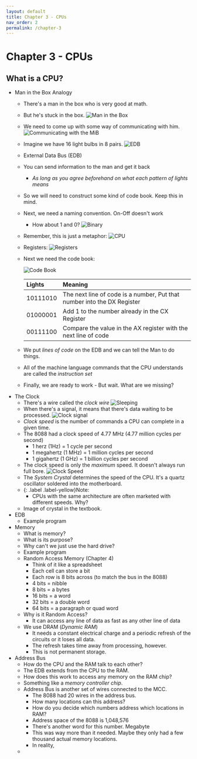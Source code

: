 ```yaml
---
layout: default
title: Chapter 3 - CPUs
nav_order: 2
permalink: /chapter-3
---
```


# Chapter 3 - CPUs

## What is a CPU?

* Man in the Box Analogy
    * There's a man in the box who is very good at math.
    * But he's stuck in the box.
        ![Man in the Box](images/chapter3/mib_1.png)
    * We need to come up with some way of communicating with him.
        ![Communicating with the MiB](images/chapter3/mib_2.png)
    * Imagine we have 16 light bulbs in 8 pairs.
        ![EDB](images/chapter3/mib_3.png)
    * External Data Bus (EDB)
    * You can send information to the man and get it back
        * *As long as you agree beforehand on what each pattern of lights means*
    * So we will need to construct some kind of code book. Keep this in mind.
    * Next, we need a naming convention. On-Off doesn't work
        * How about 1 and 0?
            ![Binary](images/chapter3/mib_4.png)
    * Remember, this is just a metaphor:
        ![CPU](images/chapter3/mib_6.png)
    * Registers:
        ![Registers](images/chapter3/mib_5.png)
    * Next we need the code book:

        ![Code Book](images/chapter3/codebook.png)

        | Lights   | Meaning                                                                 |
        |:---------|:------------------------------------------------------------------------|
        | 10111010 | The next line of code is a number, Put that number into the DX Register |
        | 01000001 | Add 1 to the number already in the CX Register                          |
        | 00111100 | Compare the value in the AX register with the next line of code         | 

    * We put *lines of code* on the EDB and we can tell the Man to do things. 
    * All of the machine language commands that the CPU understands are called the *instruction set*
    * Finally, we are ready to work - But wait. What are we missing?
* The Clock
    * There's a wire called the *clock wire*
        ![Sleeping](images/chapter3/mib_7.png)
    * When there's a signal, it means that there's data waiting to be processed.
        ![Clock signal](images/chapter3/mib_8.png)
    * *Clock speed* is the number of commands a CPU can complete in a given time.
    * The 8088 had a clock speed of 4.77 MHz (4.77 million cycles per second)
        * 1 herz (1Hz) = 1 cycle per second
        * 1 megahertz (1 MHz) = 1 million cycles per second
        * 1 gigahertz (1 GHz) = 1 billion cycles per second
    * The clock speed is only the *maximum* speed. It doesn't always run full bore.
        ![Clock Speed](images/chapter3/mib_9.png)
    * The *System Crystal* determines the speed of the CPU. It's a quartz oscillator soldered into the motherboard.
    * {: .label .label-yellow}Note: 
        * CPUs with the same architecture are often marketed with different speeds. Why?
    * Image of crystal in the textbook.
* EDB
    * Example program
* Memory
    * What is memory?
    * What is its purpose?
    * Why can't we just use the hard drive?
    * Example program
    * Random Access Memory (Chapter 4)
        * Think of it like a spreadsheet
        * Each cell can store a bit
        * Each row is 8 bits across (to match the bus in the 8088)
        * 4 bits = nibble
        * 8 bits = a bytes
        * 16 bits = a word
        * 32 bits = a double word
        * 64 bits = a paragraph or quad word
    * Why is it Random Access?
        * It can access any line of data as fast as any other line of data
    * We use DRAM (*Dynamic RAM*)
        * It needs a constant electrical charge and a periodic refresh of the circuits or it loses all data.
        * The refresh takes time away from processing, however.
        * This is not permanent storage.
* Address Bus
    * How do the CPU and the RAM talk to each other?
    * The EDB extends from the CPU to the RAM.
    * How does this work to access any memory on the RAM chip?
    * Something like a *memory controller chip*.
    * Address Bus is another set of wires connected to the MCC.
        * The 8088 had 20 wires in the address bus.
        * How many locations can this address?
        * How do you decide which numbers address which locations in RAM?
        * Address space of the 8088 is 1,048,576
        * There's another word for this number. Megabyte
        * This was way more than it needed. Maybe they only had a few thousand actual memory locations.
        * In reality, 
    * 
